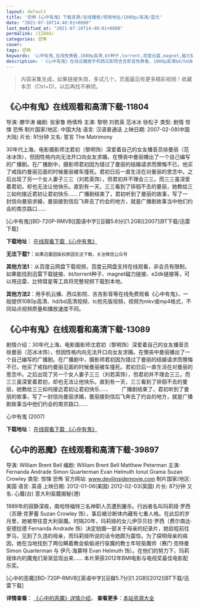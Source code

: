 ```yaml
---
layout: default
title: '恐怖《心中有鬼》下载资源/在线播放/视频地址/1080p/高清/蓝光'
date: "2021-07-10T14:40:01+0800"
last_modified_at: "2021-07-10T14:40:01+0800"
permalink: /11804/
categories: 恐怖
cover:
tags: 恐怖
keywords: '心中有鬼,在线免费看,1080p高清,bt种子,torrent,百度云盘,magnet,磁力链,迅雷下载资源'
description: '《心中有鬼》在线云播放手机西瓜影院吉吉影音免费看，1080p高清bd/hd未删减完整版和tc抢先枪版，mkv/mp4格式，附带bt/torrent种子、magnet/磁力链、百度云盘、网盘资源迅雷下载链接'
---
```


>内容采集生成，如果链接失效，多试几个，页面最后有更多精彩视频！收藏本页（Ctrl+D)，以后再找不麻烦。


## 《心中有鬼》在线观看和高清下载-11804

导演: 滕华涛 编剧: 张家鲁 杨倩玲 主演: 黎明 刘若英 范冰冰 徐松子 类型: 剧情 惊悚 恐怖 制片国家/地区: 中国大陆 语言: 汉语普通话 上映日期: 2007-02-08(中国大陆) 片长: 91分钟 又名: 誓言 The Matrimony

30年代上海，电影摄影师沈君初（黎明饰）深爱着自己的女友播音员徐曼丽（范冰冰饰），但因性格内向无法开口向女友求婚。在懊丧中曼丽播出了一个自己编写的广播剧。在广播剧中，摄影师君初因为错过了曼丽的结婚请求而懊悔不已，他买了戒指约曼丽见面的时候曼丽被车撞死。君初日后一直生活在对曼丽的思念中。之后出现了另一个女人妻子三三（刘若英饰），但君初并不理会三三。而三三虽深爱着君初，却也无法让他快乐。直到有一天，三三看到了徘徊不去的曼丽，她教给三三如何接近君初让君初快乐…… 广播剧结束了，君初听到了曼丽的故事，写了一封信向曼丽求婚，曼丽接到信后飞奔去了约会的地方，就是广播剧故事当中他们约会的南京路口……


[心中有鬼][BD-720P-RMVB][国语中字][豆瓣5.6分][1.2GB][2007][BT下载/迅雷下载]

**下载地址**： [在线观看下载 《心中有鬼》](https://www.btdx8.com/torrent/the_matrimony_2007.html) 


**无法下载?**：`如果迅雷因版权原因无法下载，关注微信公众号 `

**其他方法1**：从百度云网盘下载视频，百度云网盘支持在线观看，非会员有限制，如果能找到迅雷下载链接、bt/torrent种子、magnet磁力链接、e2dk链接等，可以用迅雷、比特彗星等工具将完整视频下载到本地。

**其他方法2**：用手机云播、西瓜影院、吉吉影音等在线免费观看《心中有鬼》，一般提供1080p高清、hd/bd高清视频、tc抢先版视频，视频为mkv或mp4格式，不同站点视频质量和播放速度不同。


## 《心中有鬼》在线观看和高清下载-13089

剧情介绍：30年代上海，电影摄影师沈君初（黎明饰）深爱着自己的女友播音员徐曼丽（范冰冰饰），但因性格内向无法开口向女友求婚。在懊丧中曼丽播出了一个自己编写的广播剧。在广播剧中，摄影师君初因为错过了曼丽的结婚请求而懊悔不已，他买了戒指约曼丽见面的时候曼丽被车撞死。君初日后一直生活在对曼丽的思念中。之后出现了另一个女人妻子三三（刘若英饰），但君初并不理会三三。而三三虽深爱着君初，却也无法让他快乐。直到有一天，三三看到了徘徊不去的曼丽，她教给三三如何接近君初让君初快乐……  　　广播剧结束了，君初听到了曼丽的故事，写了一封信向曼丽求婚，曼丽接到信后飞奔去了约会的地方，就是广播剧故事当中他们约会的南京路口……


心中有鬼 (2007)

**下载地址**： [在线观看下载 《心中有鬼》](https://www.btbtdy.me/btdy/dy6073.html) 


## 《心中的恶魔》在线观看和高清下载-39897

导演: William Brent Bell 编剧: William Brent Bell Matthew Peterman 主演: Fernanda Andrade Simon Quarterman Evan Helmuth Ionut Grama Suzan Crowley 类型: 惊悚 恐怖 官方网站: www.devilinsidemovie.com 制片国家/地区: 美国 语言: 英语 上映日期: 2012-01-06(美国) 2012-02-03(英国) 片长: 87分钟 又名: 心魔(台) 意大利驱魔揭秘(港)

1989年的寂静深夜，南哈特福特三名神职人员遭到屠杀。行凶者名叫玛莉娅·罗西（苏珊·克萝蕾 Suzan Crowley 饰），事后被诊断体内藏有七重人格。在此后的岁月里，她被带往意大利驱魔。时隔20年，玛莉娅的女儿伊莎贝拉·罗西（费尔南达·安德拉德 Fernanda Andrade 饰）决定拍摄一部关于母亲的纪录片，她启程前往罗马，见到了久违的母亲，而玛莉娅所说的话令她颇为震惊。为了探明母亲的病因，她在当地找到了两位瞒着教会偷偷进行驱魔的教士年轻驱魔师（赛门·克特曼 Simon Quarterman 与 伊凡·海慕特 Evan Helmuth 饰）。在他们的努力下，玛莉娅体内的魔鬼们渐渐显现出来…… 本片荣获2012年BMI电影与电视奖最佳电影配乐奖。


[心中的恶魔][BD-720P-RMVB][英语中字][豆瓣5.7分][1.2GB][2012][BT下载/迅雷下载]

**详情查看**： [《心中的恶魔》详情介绍](/movie/39897/)， **查看更多**：[本站资源大全](/movie/t/all/)

